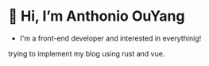 # 👋 Hi, I’m Anthonio OuYang

+ I'm a front-end developer and interested in everythinig!

trying to implement my blog using rust and vue.
